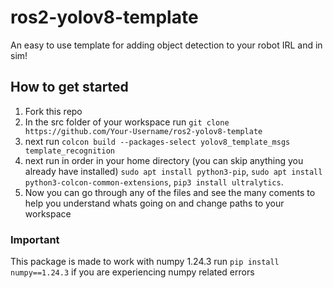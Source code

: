 # ros2-yolov8-template
An easy to use template for adding object detection to your robot IRL and in sim!

## How to get started
1. Fork this repo
2. In the src folder of your workspace run `git clone https://github.com/Your-Username/ros2-yolov8-template`
3. next run `colcon build --packages-select yolov8_template_msgs template_recognition`
4. next run in order in your home directory (you can skip anything you already have installed) `sudo apt install python3-pip`, `sudo apt install python3-colcon-common-extensions`, `pip3 install ultralytics`.
5. Now you can go through any of the files and see the many coments to help you understand whats going on and change paths to your workspace

### Important  
This package is made to work with numpy 1.24.3 run `pip install numpy==1.24.3` if you are experiencing numpy related errors
